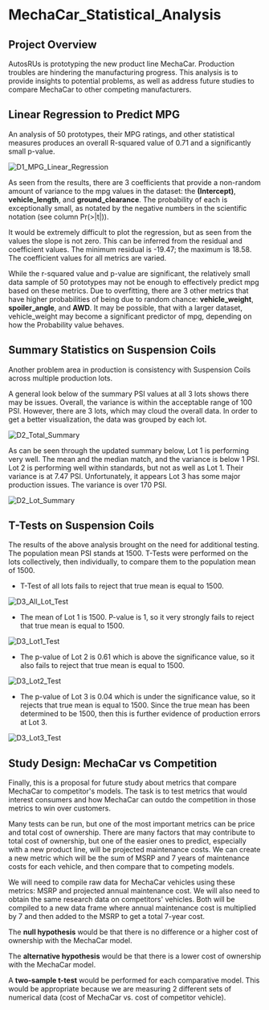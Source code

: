 # MechaCar_Statistical_Analysis
## Project Overview
AutosRUs is prototyping the new product line MechaCar.  Production troubles are hindering the manufacturing progress.  This analysis is to provide insights to potential problems, as well as address future studies to compare MechaCar to other competing manufacturers.

## Linear Regression to Predict MPG
An analysis of 50 prototypes, their MPG ratings, and other statistical measures produces an overall R-squared value of 0.71 and a significantly small p-value.

![D1_MPG_Linear_Regression](https://user-images.githubusercontent.com/106561880/191399042-ce7aa5bf-616e-46e3-bdfd-46b52ce3bade.png)

As seen from the results, there are 3 coefficients that provide a non-random amount of variance to the mpg values in the dataset: the **(Intercept)**, **vehicle_length**, and **ground_clearance**.  The probability of each is exceptionally small, as notated by the negative numbers in the scientific notation (see column Pr(>|t|)).  

It would be extremely difficult to plot the regression, but as seen from the values the slope is not zero.  This can be inferred from the residual and coefficient values.  The minimum residual is -19.47; the maximum is 18.58.  The coefficient values for all metrics are varied.

While the r-squared value and p-value are significant, the relatively small data sample of 50 prototypes may not be enough to effectively predict mpg based on these metrics.  Due to overfitting, there are 3 other metrics that have higher probabilities of being due to random chance: **vehicle_weight**, **spoiler_angle**, and **AWD**.  It may be possible, that with a larger dataset, vehicle_weight may become a significant predictor of mpg, depending on how the Probability value behaves.

## Summary Statistics on Suspension Coils
Another problem area in production is consistency with Suspension Coils across multiple production lots.

A general look below of the summary PSI values at all 3 lots shows there may be issues.  Overall, the variance is within the acceptable range of 100 PSI.  However, there are 3 lots, which may cloud the overall data.  In order to get a better visualization, the data was grouped by each lot.

![D2_Total_Summary](https://user-images.githubusercontent.com/106561880/191399177-89fc865b-c6e8-4da4-9383-623c4980be69.png)

As can be seen through the updated summary below, Lot 1 is performing very well.  The mean and the median match, and the variance is below 1 PSI.  Lot 2 is performing well within standards, but not as well as Lot 1.  Their variance is at 7.47 PSI.  Unfortunately, it appears Lot 3 has some major production issues.  The variance is over 170 PSI.

![D2_Lot_Summary](https://user-images.githubusercontent.com/106561880/191399210-ecf7bd94-b3c8-46e8-9ad6-6c582e898855.png)

## T-Tests on Suspension Coils
The results of the above analysis brought on the need for additional testing.  The population mean PSI stands at 1500.  T-Tests were performed on the lots collectively, then individually, to compare them to the population mean of 1500.

- T-Test of all lots fails to reject that true mean is equal to 1500.

![D3_All_Lot_Test](https://user-images.githubusercontent.com/106561880/191399231-c2c9dac5-a145-46c4-b124-55f2d7781766.png)

- The mean of Lot 1 is 1500.  P-value is 1, so it very strongly fails to reject that true mean is equal to 1500.

![D3_Lot1_Test](https://user-images.githubusercontent.com/106561880/191399252-ad8a8788-08f2-4dc5-877c-a2a50e8af2c4.png)

- The p-value of Lot 2 is 0.61 which is above the significance value, so it also fails to reject that true mean is equal to 1500.

![D3_Lot2_Test](https://user-images.githubusercontent.com/106561880/191399267-a71033a5-84f0-44d0-8a32-8fbaba590d4c.png)

- The p-value of Lot 3 is 0.04 which is under the significance value, so it rejects that true mean is equal to 1500.  Since the true mean has been determined to be 1500, then this is further evidence of production errors at Lot 3.

![D3_Lot3_Test](https://user-images.githubusercontent.com/106561880/191399278-f8b521fa-1b46-4d9c-ba20-7a3195883863.png)

## Study Design: MechaCar vs Competition
Finally, this is a proposal for future study about metrics that compare MechaCar to competitor's models.  The task is to test metrics that would interest consumers and how MechaCar can outdo the competition in those metrics to win over customers.

Many tests can be run, but one of the most important metrics can be price and total cost of ownership.  There are many factors that may contribute to total cost of ownership, but one of the easier ones to predict, especially with a new product line, will be projected maintenance costs.  We can create a new metric which will be the sum of MSRP and 7 years of maintenance costs for each vehicle, and then compare that to competing models.

We will need to compile raw data for MechaCar vehicles using these metrics: MSRP and projected annual maintenance cost.  We will also need to obtain the same research data on competitors' vehicles.  Both will be compiled to a new data frame where annual maintenance cost is multiplied by 7 and then added to the MSRP to get a total 7-year cost.

The **null hypothesis** would be that there is no difference or a higher cost of ownership with the MechaCar model.

The **alternative hypothesis** would be that there is a lower cost of ownership with the MechaCar model.

A **two-sample t-test** would be performed for each comparative model.  This would be appropriate because we are measuring 2 different sets of numerical data (cost of MechaCar vs. cost of competitor vehicle).
